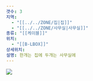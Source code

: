 ```yaml
---
갯수: 3
지역:
  - "[[../../ZONE/집|집]]"
  - "[[../../ZONE/사무실|사무실]]"
종류: "[[케이블]]"
위치:
  - "[[B-LBOX]]"
상세위치: 
설명: 한개는 집에 두개는 사무실에
---
```

![](http://192.168.50.22/devices/240817_IMG_0117.jpg)